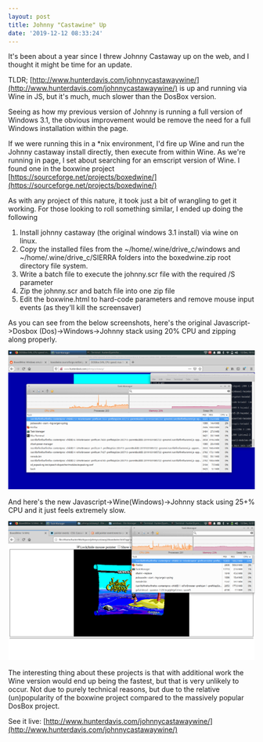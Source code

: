 ```yaml
---
layout: post
title: Johnny "Castawine" Up
date: '2019-12-12 08:33:24'
---
```



It's been about a year since I threw Johnny Castaway up on the web, and I thought it might be time for an update.  

TLDR; [http://www.hunterdavis.com/johnnycastawaywine/](http://www.hunterdavis.com/johnnycastawaywine/) is up and running via Wine in JS, but it's much, much slower than the DosBox version.

Seeing as how my previous version of Johnny is running a full version of Windows 3.1, the obvious improvement would be remove the need for a full Windows installation within the page. 

If we were running this in a *nix environment, I'd fire up Wine and run the Johnny castaway install directly, then execute from within Wine.  As we're running in page, I set about searching for an emscript version of Wine.  I found one in the boxwine project [https://sourceforge.net/projects/boxedwine/](https://sourceforge.net/projects/boxedwine/)

As with any project of this nature, it took just a bit of wrangling to get it working.  For those looking to roll something similar, I ended up doing the following

1. Install johnny castaway (the original windows 3.1 install) via wine on linux. 
2. Copy the installed files from the ~/home/.wine/drive_c/windows and ~/home/.wine/drive_c/SIERRA folders into the boxedwine.zip root directory file system. 
3. Write a batch file to execute the johnny.scr file with the required /S parameter
4. Zip the johnny.scr and batch file into one zip file
5. Edit the boxwine.html to hard-code parameters and remove mouse input events (as they'll kill the screensaver)

As you can see from the below screenshots, here's the original Javascript->Dosbox (Dos)->Windows->Johnny stack using 20% CPU and zipping along properly.

![](https://github.com/huntergdavis/huntergdavis.github.io/raw/master/content/images/2019/johnny_dosbox_20_percent.png)

And here's the new Javascript->Wine(Windows)->Johnny stack using 25+% CPU and it just feels extremely slow.

![](https://github.com/huntergdavis/huntergdavis.github.io/raw/master/content/images/2019/johnny_boxedwine_25_percent.png)

The interesting thing about these projects is that with additional work the Wine version would end up being the fastest, but that is very unlikely to occur.  Not due to purely technical reasons, but due to the relative (un)popularity of the boxwine project compared to the massively popular DosBox project.  

See it live:
[http://www.hunterdavis.com/johnnycastawaywine/](http://www.hunterdavis.com/johnnycastawaywine/)
